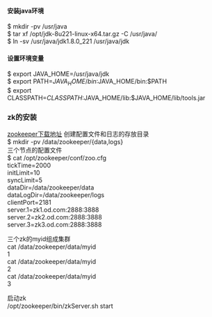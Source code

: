 #### 安装java环境
$ mkdir -pv /usr/java  
$ tar xf /opt/jdk-8u221-linux-x64.tar.gz -C /usr/java/  
$ ln -sv /usr/java/jdk1.8.0_221 /usr/java/jdk  
#### 设置环境变量
$ export JAVA_HOME=/usr/java/jdk  
$ export PATH=$JAVA_HOME/bin:$JAVA_HOME/bin:$PATH  
$ export CLASSPATH=$CLASSPATH:$JAVA_HOME/lib:$JAVA_HOME/lib/tools.jar  

### zk的安装
[zookeeper下载地址](https://archive.apache.org/dist/zookeeper/)
创建配置文件和日志的存放目录  
$ mkdir -pv /data/zookeeper/{data,logs}  
三个节点的配置文件  
$ cat /opt/zookeeper/conf/zoo.cfg  
tickTime=2000  
initLimit=10  
syncLimit=5  
dataDir=/data/zookeeper/data  
dataLogDir=/data/zookeeper/logs  
clientPort=2181  
server.1=zk1.od.com:2888:3888  
server.2=zk2.od.com:2888:3888  
server.3=zk3.od.com:2888:3888  

三个zk的myid组成集群  
cat /data/zookeeper/data/myid  
1  
cat /data/zookeeper/data/myid  
2  
cat /data/zookeeper/data/myid  
3  

启动zk  
/opt/zookeeper/bin/zkServer.sh start  


